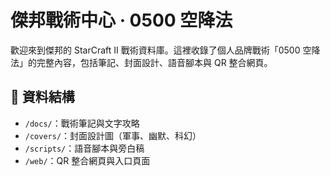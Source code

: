 # 傑邦戰術中心 · 0500 空降法

歡迎來到傑邦的 StarCraft II 戰術資料庫。這裡收錄了個人品牌戰術「0500 空降法」的完整內容，包括筆記、封面設計、語音腳本與 QR 整合網頁。

## 📁 資料結構

- `/docs/`：戰術筆記與文字攻略
- `/covers/`：封面設計圖（軍事、幽默、科幻）
- `/scripts/`：語音腳本與旁白稿
- `/web/`：QR 整合網頁與入口頁面

